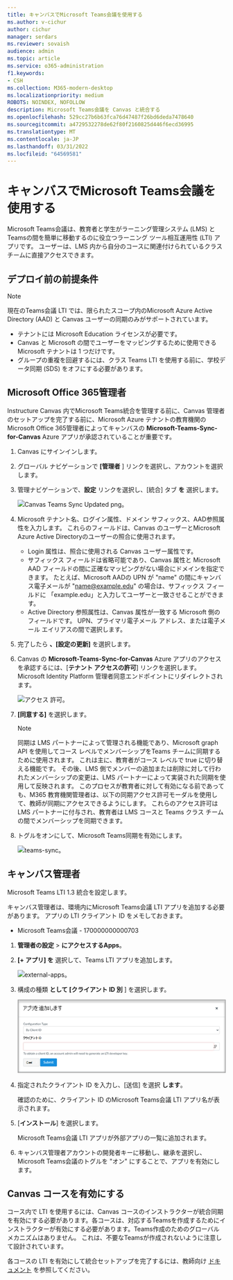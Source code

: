 ```yaml
---
title: キャンバスでMicrosoft Teams会議を使用する
ms.author: v-cichur
author: cichur
manager: serdars
ms.reviewer: sovaish
audience: admin
ms.topic: article
ms.service: o365-administration
f1.keywords:
- CSH
ms.collection: M365-modern-desktop
ms.localizationpriority: medium
ROBOTS: NOINDEX, NOFOLLOW
description: Microsoft Teams会議を Canvas と統合する
ms.openlocfilehash: 529cc27b6b63fca76d47487f26bd6deda7478640
ms.sourcegitcommit: a4729532278de62f80f2160825d446f6ecd36995
ms.translationtype: MT
ms.contentlocale: ja-JP
ms.lasthandoff: 03/31/2022
ms.locfileid: "64569581"
---
```

# <a name="use-microsoft-teams-meetings-with-canvas"></a>キャンバスでMicrosoft Teams会議を使用する

Microsoft Teams会議は、教育者と学生がラーニング管理システム (LMS) とTeamsの間を簡単に移動するのに役立つラーニング ツール相互運用性 (LTI) アプリです。 ユーザーは、LMS 内から自分のコースに関連付けられているクラス チームに直接アクセスできます。

## <a name="prerequisites-before-deployment"></a>デプロイ前の前提条件

> [!NOTE]
> 現在のTeams会議 LTI では、限られたスコープ内のMicrosoft Azure Active Directory (AAD) と Canvas ユーザーの同期のみがサポートされています。
>
> - テナントには Microsoft Education ライセンスが必要です。
> - Canvas と Microsoft の間でユーザーをマッピングするために使用できる Microsoft テナントは 1 つだけです。
> - グループの重複を回避するには、クラス Teams LTI を使用する前に、学校データ同期 (SDS) をオフにする必要があります。

## <a name="microsoft-office-365-admin"></a>Microsoft Office 365管理者

Instructure Canvas 内でMicrosoft Teams統合を管理する前に、Canvas 管理者のセットアップを完了する前に、Microsoft Azure テナントの教育機関のMicrosoft Office 365管理者によってキャンバスの **Microsoft-Teams-Sync-for-Canvas** Azure アプリが承認されていることが重要です。

1. Canvas にサインインします。

2. グローバル ナビゲーションで **[管理者** ] リンクを選択し、アカウントを選択します。

3. 管理ナビゲーションで、**設定** リンクを選択し、[統合] タブ **を** 選択します。

   ![Canvas Teams Sync Updated png。](https://user-images.githubusercontent.com/87142492/128552407-78cb28e9-47cf-4026-954d-12dc3553af6f.png)

4. Microsoft テナント名、ログイン属性、ドメイン サフィックス、AAD参照属性を入力します。 これらのフィールドは、Canvas のユーザーとMicrosoft Azure Active Directoryのユーザーの照合に使用されます。
   - Login 属性は、照合に使用される Canvas ユーザー属性です。
   - サフィックス フィールドは省略可能であり、Canvas 属性と Microsoft AAD フィールドの間に正確なマッピングがない場合にドメインを指定できます。 たとえば、Microsoft AADの UPN が "name" の間にキャンバス電子メールが "name@example.edu" の場合は、サフィックス フィールドに 「example.edu」と入力してユーザーと一致させることができます。
   - Active Directory 参照属性は、Canvas 属性が一致する Microsoft 側のフィールドです。 UPN、プライマリ電子メール アドレス、または電子メール エイリアスの間で選択します。

5. 完了したら **、[設定の更新]** を選択します。

6. Canvas の **Microsoft-Teams-Sync-for-Canvas** Azure アプリのアクセスを承認するには、[**テナント アクセスの許可**] リンクを選択します。 Microsoft Identity Platform 管理者同意エンドポイントにリダイレクトされます。

   ![アクセス 許可。](media/permissions.png)

7. **[同意する]** を選択します。

   > [!NOTE]
   > 同期は LMS パートナーによって管理される機能であり、Microsoft graph API を使用してコース レベルでメンバーシップをTeams チームに同期するために使用されます。 これは主に、教育者がコース レベルで true に切り替える機能です。 その後、LMS 側でメンバーの追加または削除に対して行われたメンバーシップの変更は、LMS パートナーによって実装された同期を使用して反映されます。 このプロセスが教育者に対して有効になる前であっても、M365 教育機関管理者は、以下の同期アクセス許可モーダルを使用して、教師が同期にアクセスできるようにします。 これらのアクセス許可は LMS パートナーに付与され、教育者は LMS コースと Teams クラス チームの間でメンバーシップを同期できます。

8. トグルをオンにして、Microsoft Teams同期を有効にします。

   ![teams-sync。](media/teams-sync.png)

## <a name="canvas-admin"></a>キャンバス管理者

Microsoft Teams LTI 1.3 統合を設定します。

キャンバス管理者は、環境内にMicrosoft Teams会議 LTI アプリを追加する必要があります。 アプリの LTI クライアント ID をメモしておきます。

 - Microsoft Teams会議 - 170000000000703

1. **管理者の設定** > **にアクセスするApps**。

2. **[+ アプリ] を** 選択して、Teams LTI アプリを追加します。

   ![external-apps。](media/external-apps.png)

3. 構成の種類 **として [クライアント ID 別** ] を選択します。

   ![アプリを追加します。](media/add-app.png)

4. 指定されたクライアント ID を入力し、[送信] を選択 **します**。

   確認のために、クライアント ID のMicrosoft Teams会議 LTI アプリ名が表示されます。

5. [**インストール**] を選択します。

   Microsoft Teams会議 LTI アプリが外部アプリの一覧に追加されます。

6. キャンバス管理者アカウントの開発者キーに移動し、継承を選択し、Microsoft Teams会議のトグルを "オン" にすることで、アプリを有効にします。

## <a name="enable-for-canvas-courses"></a>Canvas コースを有効にする

コース内で LTI を使用するには、Canvas コースのインストラクターが統合同期を有効にする必要があります。各コースは、対応するTeamsを作成するためにインストラクターが有効にする必要があります。Teams作成のためのグローバル メカニズムはありません。 これは、不要なTeamsが作成されないように注意して設計されています。

各コースの LTI を有効にして統合セットアップを完了するには、教師向け [ドキュメント](https://support.microsoft.com/topic/use-microsoft-teams-classes-in-your-lms-preview-ac6a1e34-32f7-45e6-b83e-094185a1e78a#ID0EBD=Instructure_Canvas) を参照してください。
